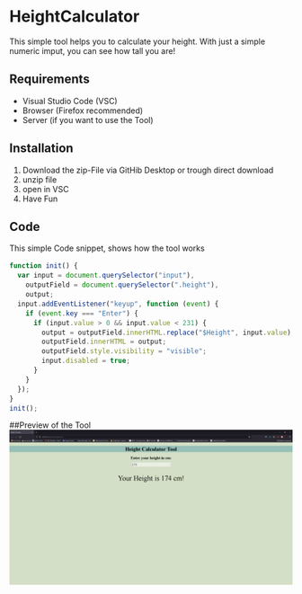 # HeightCalculator
This simple tool helps you to calculate your height. With just a simple numeric imput, you can see how tall you are!
## Requirements
* Visual Studio Code (VSC)
* Browser (Firefox recommended)
* Server (if you want to use the Tool)
## Installation

1. Download the zip-File via GitHib Desktop or trough direct download
2. unzip file
3. open in VSC 
4. Have Fun

## Code
This simple Code snippet, shows how the tool works

```javascript
function init() {
  var input = document.querySelector("input"),
    outputField = document.querySelector(".height"),
    output;
  input.addEventListener("keyup", function (event) {
    if (event.key === "Enter") {
      if (input.value > 0 && input.value < 231) {
        output = outputField.innerHTML.replace("$Height", input.value);
        outputField.innerHTML = output;
        outputField.style.visibility = "visible";
        input.disabled = true;
      }
    }
  });
}
init();
```
 
 ##Preview of the Tool
![Height_Calculator_Tool](https://github.com/ValdrDarmir/HeightCalculator/blob/main/pictures/Height_calc.PNG)

